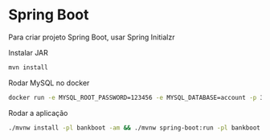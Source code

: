 # Spring Boot
Para criar projeto Spring Boot, usar Spring Initialzr

Instalar JAR
````sh
mvn install
````

Rodar MySQL no docker
````sh
docker run -e MYSQL_ROOT_PASSWORD=123456 -e MYSQL_DATABASE=account -p 3306:3306 -d mysql
````

Rodar a aplicação
````sh
./mvnw install -pl bankboot -am && ./mvnw spring-boot:run -pl bankboot
````
